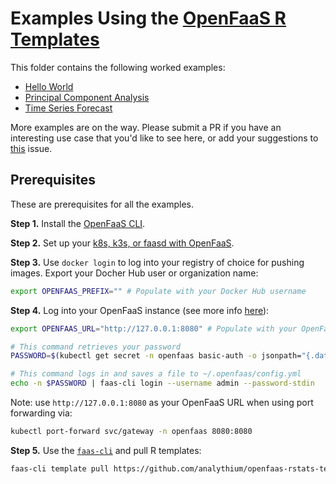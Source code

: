 # Examples Using the [OpenFaaS R Templates](https://github.com/analythium/openfaas-rstats-templates)

This folder contains the following worked examples:

- [Hello World](00-hello/README.md)
- [Principal Component Analysis](01-principal-components/README.md)
- [Time Series Forecast](02-time-series-forecast/README.md)

More examples are on the way.
Please submit a PR if you have an interesting use case that
you'd like to see here, or add your suggestions to
[this](https://github.com/analythium/openfaas-rstats-templates/issues/20) issue.

## Prerequisites

These are prerequisites for all the examples.

__Step 1.__ Install the [OpenFaaS CLI](https://docs.openfaas.com/cli/install/).

__Step 2.__ Set up your [k8s, k3s, or faasd with OpenFaaS](https://docs.openfaas.com/deployment/).

__Step 3.__ Use `docker login` to log into your registry of choice for pushing images.
Export your Docher Hub user or organization name:

```bash
export OPENFAAS_PREFIX="" # Populate with your Docker Hub username
```

__Step 4.__ Log into your OpenFaaS instance (see more info [here](https://github.com/openfaas/workshop/blob/master/lab1b.md)):

```bash
export OPENFAAS_URL="http://127.0.0.1:8080" # Populate with your OpenFaaS URL

# This command retrieves your password
PASSWORD=$(kubectl get secret -n openfaas basic-auth -o jsonpath="{.data.basic-auth-password}" | base64 --decode; echo)

# This command logs in and saves a file to ~/.openfaas/config.yml
echo -n $PASSWORD | faas-cli login --username admin --password-stdin
```

Note: use `http://127.0.0.1:8080` as your OpenFaaS URL when using port forwarding via:

```bash
kubectl port-forward svc/gateway -n openfaas 8080:8080
```

__Step 5.__ Use the [`faas-cli`](https://github.com/openfaas/faas-cli) and pull R templates:

```bash
faas-cli template pull https://github.com/analythium/openfaas-rstats-templates
```
